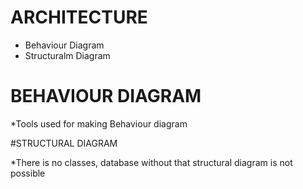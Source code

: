 # ARCHITECTURE

* Behaviour Diagram
* Structuralm Diagram


# BEHAVIOUR DIAGRAM

*Tools used for making Behaviour diagram


#STRUCTURAL DIAGRAM

*There is no classes, database without that structural diagram is not possible

